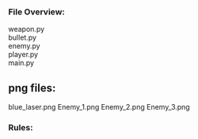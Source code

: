 ### File Overview:

weapon.py </br>
bullet.py </br>
enemy.py </br>
player.py </br>
main.py

## png files:
blue_laser.png Enemy_1.png Enemy_2.png Enemy_3.png

### Rules:
